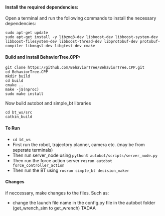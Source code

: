 #### Install the required dependencies:
Open a terminal and run the following commands to install the necessary 
dependencies:
```
sudo apt-get update
sudo apt-get install -y libzmq3-dev libboost-dev libboost-system-dev libboost-filesystem-dev libboost-thread-dev libprotobuf-dev protobuf-compiler libmsgsl-dev libgtest-dev cmake
```
#### Build and install BehaviorTree.CPP:
```
git clone https://github.com/BehaviorTree/BehaviorTree.CPP.git
cd BehaviorTree.CPP
mkdir build
cd build
cmake ..
make -j$(nproc)
sudo make install
```
Now build autobot and simple_bt libraries
```
cd bt_ws/src
catkin_build
```

#### To Run
- `cd bt_ws`
- First run the robot, trajectory planner, camera etc. (may be from seperate terminals)
- Then run server_node using `python3 autobot/scripts/server_node.py`
- Then run the force action server `rosrun autobot force_controller_action`
- Then run the BT using `rosrun simple_bt decision_maker`


#### Changes
if neccessary, make changes to the files. 
Such as:
- change the launch file name in the config.py file in the autobot folder (get_wrench_sim to get_wrench)
TADAA
